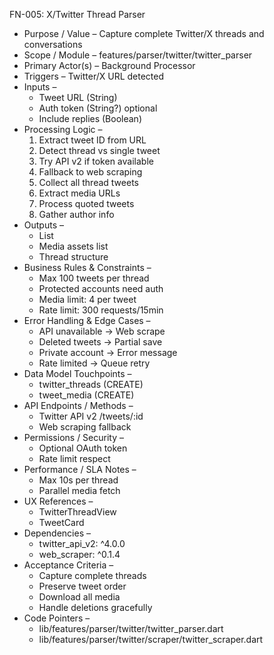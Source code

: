 FN-005: X/Twitter Thread Parser
- Purpose / Value – Capture complete Twitter/X threads and conversations
- Scope / Module – features/parser/twitter/twitter_parser
- Primary Actor(s) – Background Processor
- Triggers – Twitter/X URL detected
- Inputs –
  - Tweet URL (String)
  - Auth token (String?) optional
  - Include replies (Boolean)
- Processing Logic –
  1. Extract tweet ID from URL
  2. Detect thread vs single tweet
  3. Try API v2 if token available
  4. Fallback to web scraping
  5. Collect all thread tweets
  6. Extract media URLs
  7. Process quoted tweets
  8. Gather author info
- Outputs –
  - List<TweetModel>
  - Media assets list
  - Thread structure
- Business Rules & Constraints –
  - Max 100 tweets per thread
  - Protected accounts need auth
  - Media limit: 4 per tweet
  - Rate limit: 300 requests/15min
- Error Handling & Edge Cases –
  - API unavailable → Web scrape
  - Deleted tweets → Partial save
  - Private account → Error message
  - Rate limited → Queue retry
- Data Model Touchpoints –
  - twitter_threads (CREATE)
  - tweet_media (CREATE)
- API Endpoints / Methods –
  - Twitter API v2 /tweets/:id
  - Web scraping fallback
- Permissions / Security –
  - Optional OAuth token
  - Rate limit respect
- Performance / SLA Notes –
  - Max 10s per thread
  - Parallel media fetch
- UX References –
  - TwitterThreadView
  - TweetCard
- Dependencies –
  - twitter_api_v2: ^4.0.0
  - web_scraper: ^0.1.4
- Acceptance Criteria –
  - Capture complete threads
  - Preserve tweet order
  - Download all media
  - Handle deletions gracefully
- Code Pointers –
  - lib/features/parser/twitter/twitter_parser.dart
  - lib/features/parser/twitter/scraper/twitter_scraper.dart